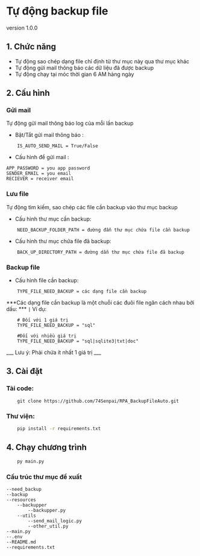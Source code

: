 # Tự động backup file 
version 1.0.0 

## 1. Chức năng 
- Tự động sao chép dạng file chỉ định từ thư mục này qua thư mục khác 
- Tự động gửi mail thông báo các dữ liệu đã được backup 
- Tự động chạy tại móc thời gian 6 AM hàng ngày 

## 2. Cấu hình 
### Gửi mail 
Tự động gửi mail thông báo log của mỗi lần backup  
- Bật/Tắt gửi mail thông báo :
``` .env
    IS_AUTO_SEND_MAIL = True/False
```
- Cấu hình để gửi mail :
``` .env
APP_PASSWORD = you app password
SENDER_EMAIL = you email 
RECIEVER = receiver email 
```

### Lưu file 
Tự động tìm kiếm, sao chép các file cần backup vào thư mục backup 
- Cấu hình thư mục cần backup:
```.env 
    NEED_BACKUP_FOLDER_PATH = đường đẫn thư mục chứa file cần backup 
```
- Cấu hình thư mục chứa file đã backup:
```.env 
    BACK_UP_DIRECTORY_PATH = đường dẫn thư mục chứa file đã backup 
```

### Backup file 
- Cấu hình file cần backup:
```.env
    TYPE_FILE_NEED_BACKUP = các dạng file cần backup 
```
***Các dạng file cần backup là một chuỗi các đuôi file ngăn cách nhau bởi dấu: *** `|`
Ví dụ: 
```.env
    # Đối với 1 giá trị 
    TYPE_FILE_NEED_BACKUP = "sql" 

    #Đối với nhiều giá trị 
    TYPE_FILE_NEED_BACKUP = "sql|sqlite3|txt|doc" 
```
___ Lưu ý: Phải chứa ít nhất 1 giá trị ___

## 3. Cài đặt 
### Tải code:
```git
    git clone https://github.com/74Senpai/RPA_BackupFileAuto.git
```
### Thư viện:
```cmd 
    pip install -r requirements.txt
```

## 4. Chạy chương trình 
```cmd
    py main.py
```

### Cấu trúc thư mục đề xuất 
    --need_backup
    --backup 
    --resources 
        --backupper
            --backupper.py
        --utils 
            --send_mail_logic.py
            --other_util.py
    --main.py
    --.env
    --README.md
    --requirements.txt 

